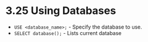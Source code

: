 # 3.25 Using Databases

- `USE <database_name>;` - Specify the database to use.
-  `SELECT database();` - Lists current database


    
